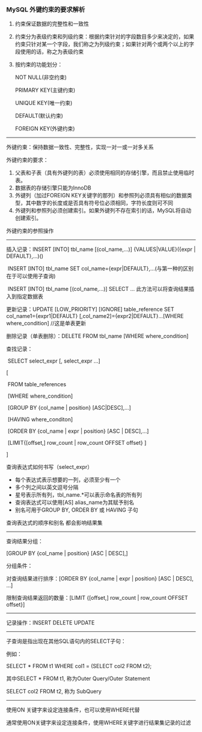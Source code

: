 ### MySQL 外键约束的要求解析

1. 约束保证数据的完整性和一致性

2. 约束分为表级约束和列级约束：根据约束针对的字段数目多少来决定的，如果约束只针对某一个字段，我们称之为列级约束；如果针对两个或两个以上的字段使用的话，称之为表级约束

3. 按约束的功能划分：

   NOT NULL(非空约束)

   PRIMARY KEY(主键约束)

   UNIQUE KEY(唯一约束)

   DEFAULT(默认约束)

   FOREIGN KEY(外键约束)

---

外键约束：保持数据一致性、完整性，实现一对一或一对多关系

外键约束的要求：

1. 父表和子表（具有外键列的表）必须使用相同的存储引擎，而且禁止使用临时表。
2. 数据表的存储引擎只能为InnoDB
3. 外键列（加过FOREIGN KEY关键字的那列）和参照列必须具有相似的数据类型，其中数字的长度或是否具有符号位必须相同，字符长度则可不同
4. 外键列和参照列必须创建索引。如果外键列不存在索引的话，MySQL将自动创建索引。

外键约束的参照操作

---

插入记录：INSERT [INTO] tbl_name [(col_name,...)] {VALUES|VALUE}({expr | DEFAULT},...)()

​		   INSERT [INTO] tbl_name SET col_name={expr|DEFAULT},...(与第一种的区别在于可以使用子查询)

​	           INSERT [INTO] tbl_name [(col_name,...)] SELECT ... 此方法可以将查询结果插入到指定数据表

更新记录：UPDATE [LOW_PRIORITY] \[IGNORE] table_reference SET col_name1={expr1|DEFAULT} [,col_name2]={expr2|DEFAULT}...[WHERE where_condition] //这是单表更新

删除记录（单表删除）：DELETE FROM tbl_name [WHERE where_condition]

查找记录：

​	SELECT select_expr [, select_expr ...]

[

​	FROM table_references

​	[WHERE where_condition]

​	[GROUP BY {col_name | position} [ASC|DESC],...]

​	[HAVING where_conditon]

​	[ORDER BY {col_name | expr | position} [ASC | DESC],...]

​	[LIMIT{[offset,] row_count | row_count OFFSET offset} ]

]

查询表达式如何书写（select_expr）

* 每个表达式表示想要的一列，必须至少有一个
* 多个列之间以英文逗号分隔
* 星号表示所有列，tbl_name.*可以表示命名表的所有列
* 查询表达式可以使用[AS] alias_name为其赋予别名
* 别名可用于GROUP BY, ORDER BY 或 HAVING 子句

查询表达式的顺序和别名 都会影响结果集

---

查询结果分组：

[GROUP BY {col_name | position} [ASC | DESC],]

分组条件：

对查询结果进行排序：[ORDER BY {col_name | expr | position} [ASC | DESC], ...]

限制查询结果返回的数量：[LIMIT {[offset,] row_count | row_count OFFSET offset}]

---

记录操作：INSERT DELETE UPDATE

---

子查询是指出现在其他SQL语句内的SELECT子句：

例如：

SELECT * FROM t1 WHERE col1 = (SELECT col2 FROM t2);

其中SELECT * FROM t1, 称为Outer Query/Outer Statement

SELECT col2 FROM t2, 称为 SubQuery

---

使用ON 关键字来设定连接条件，也可以使用WHERE代替

通常使用ON关键字来设定连接条件，使用WHERE关键字进行结果集记录的过滤



